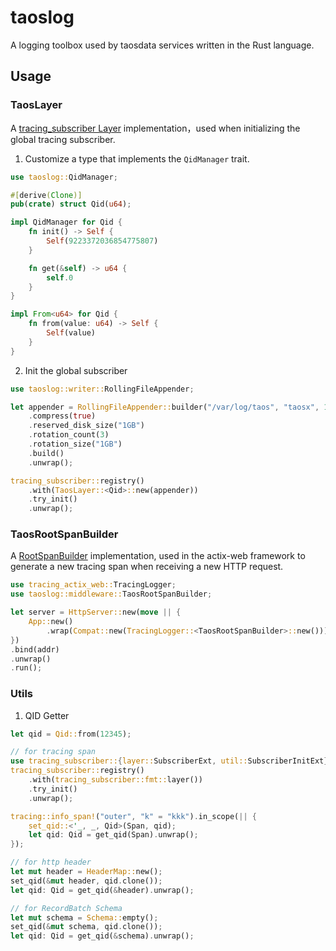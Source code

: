 # taoslog

A logging toolbox used by taosdata services written in the Rust language.

## Usage

### TaosLayer

A [tracing_subscriber Layer](https://docs.rs/tracing-subscriber/latest/tracing_subscriber/layer/trait.Layer.html) implementation，used when initializing the global tracing subscriber.

1. Customize a type that implements the `QidManager` trait.

```rust
use taoslog::QidManager;

#[derive(Clone)]
pub(crate) struct Qid(u64);

impl QidManager for Qid {
    fn init() -> Self {
        Self(9223372036854775807)
    }

    fn get(&self) -> u64 {
        self.0
    }
}

impl From<u64> for Qid {
    fn from(value: u64) -> Self {
        Self(value)
    }
}
```

2. Init the global subscriber
```rust
use taoslog::writer::RollingFileAppender;

let appender = RollingFileAppender::builder("/var/log/taos", "taosx", 16)
    .compress(true)
    .reserved_disk_size("1GB")
    .rotation_count(3)
    .rotation_size("1GB")
    .build()
    .unwrap();

tracing_subscriber::registry()
    .with(TaosLayer::<Qid>::new(appender))
    .try_init()
    .unwrap();
```

### TaosRootSpanBuilder

A [RootSpanBuilder](https://docs.rs/tracing-actix-web/latest/tracing_actix_web/trait.RootSpanBuilder.html) implementation, used in the actix-web framework to generate a new tracing span when receiving a new HTTP request.

```rust
use tracing_actix_web::TracingLogger;
use taoslog::middleware::TaosRootSpanBuilder;

let server = HttpServer::new(move || {
    App::new()
        .wrap(Compat::new(TracingLogger::<TaosRootSpanBuilder>::new()))
})
.bind(addr)
.unwrap()
.run();
```

### Utils

1. QID Getter

```rust
let qid = Qid::from(12345);

// for tracing span
use tracing_subscriber::{layer::SubscriberExt, util::SubscriberInitExt};
tracing_subscriber::registry()
    .with(tracing_subscriber::fmt::layer())
    .try_init()
    .unwrap();

tracing::info_span!("outer", "k" = "kkk").in_scope(|| {
    set_qid::<'_, _, Qid>(Span, qid);
    let qid: Qid = get_qid(Span).unwrap();
});

// for http header
let mut header = HeaderMap::new();
set_qid(&mut header, qid.clone());
let qid: Qid = get_qid(&header).unwrap();

// for RecordBatch Schema
let mut schema = Schema::empty();
set_qid(&mut schema, qid.clone());
let qid: Qid = get_qid(&schema).unwrap();
```